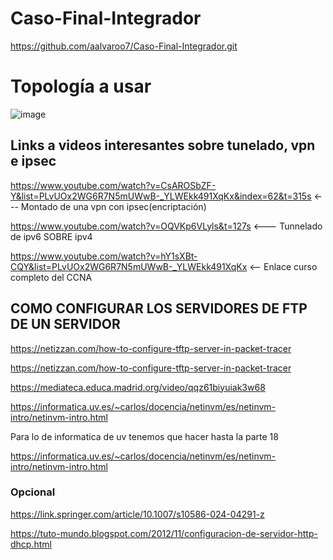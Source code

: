 # Caso-Final-Integrador
https://github.com/aalvaroo7/Caso-Final-Integrador.git


# Topología a usar

![image](https://github.com/user-attachments/assets/d4c5604e-1b7f-4a5b-aaa5-d6d849f2bd62)


## Links a videos interesantes sobre tunelado, vpn e ipsec

https://www.youtube.com/watch?v=CsAROSbZF-Y&list=PLvUOx2WG6R7N5mUWwB-_YLWEkk491XqKx&index=62&t=315s <--- Montado de una vpn con ipsec(encriptación)

https://www.youtube.com/watch?v=OQVKp6VLyls&t=127s <--- Tunnelado de ipv6 SOBRE ipv4

https://www.youtube.com/watch?v=hY1sXBt-CQY&list=PLvUOx2WG6R7N5mUWwB-_YLWEkk491XqKx <-- Enlace curso completo del CCNA


## COMO CONFIGURAR LOS SERVIDORES DE FTP DE UN SERVIDOR 

https://netizzan.com/how-to-configure-tftp-server-in-packet-tracer

https://netizzan.com/how-to-configure-tftp-server-in-packet-tracer

https://mediateca.educa.madrid.org/video/qqz61biyuiak3w68

https://informatica.uv.es/~carlos/docencia/netinvm/es/netinvm-intro/netinvm-intro.html


Para lo de informatica de uv tenemos que hacer hasta la parte 18

https://informatica.uv.es/~carlos/docencia/netinvm/es/netinvm-intro/netinvm-intro.html

### Opcional 

https://link.springer.com/article/10.1007/s10586-024-04291-z


https://tuto-mundo.blogspot.com/2012/11/configuracion-de-servidor-http-dhcp.html
